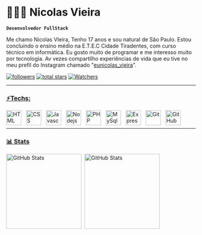 #  🧑🏿‍💻 Nicolas Vieira

**`Desenvolvedor FullStack`**

Me chamo Nicolas VIeira, Tenho 17 anos e sou natural de São Paulo.
Estou concluíndo o ensino médio na E.T.E.C Cidade Tiradentes, com curso técnico em informática. Eu gosto muito de programar e me interesso muito por tecnologia. Av vezes compartilho experiências de vida que eu tive no meu prefil do Instagram chamado "[eunicolas_vieira](https://www.instagram.com/eunicolas_vieira?igsh=MXRpNjFudWRqNndhag==)".


   <p align="left">
      <a href="https://github.com/NiasVl?tab=followers">
         <img alt="followers" title="Follow me on Github" src="https://custom-icon-badges.demolab.com/github/followers/NiasVl?color=236ad3&labelColor=1155ba&style=for-the-badge&logo=github&label=Followers&logoColor=white"/></a>
      <a href="https://github.com/NiasVl?tab=followers">
         <img alt="total stars" title="Total stars on GitHub" src="https://custom-icon-badges.demolab.com/github/stars/NiasVl?color=FFD159&style=for-the-badge&labelColor=f1c232&logo=star&logoColor=grey"/></a>
      <a  href="https://github.com/NiasVl">
        <img alt="Watchers" title="watchers from GitHub" src="https://custom-icon-badges.demolab.com/github/watchers/NiasVl/NiasVl?logo=eye&style=for-the-badge&color=DCDCDC&labelColor=ffffff&logoColor=black">
   </p>

---

### ⚡Techs:

<img
    align="left"
    alt="HTML"
    width="40px"
    style="padding-right: 10px;"
 src="https://cdn.jsdelivr.net/gh/devicons/devicon@latest/icons/html5/html5-original-wordmark.svg" />

<img 
    align="left"
    alt="CSS"
    width="40px"
    style="padding-right: 10px;"
src="https://cdn.jsdelivr.net/gh/devicons/devicon@latest/icons/css3/css3-original-wordmark.svg" />
         
<img 
    align="left"
    alt="Javascript"
    width="40px"
    style="padding-right: 10px;"
src="https://cdn.jsdelivr.net/gh/devicons/devicon@latest/icons/javascript/javascript-original.svg" />

<img 
    align="left"
    alt="Nodejs"
    width="40px"
    style="padding-right: 10px;"
src="https://cdn.jsdelivr.net/gh/devicons/devicon@latest/icons/nodejs/nodejs-original-wordmark.svg" />

<img 
    align="left"
    alt="PHP"
    width="40px"
    style="padding-right: 10px;"
src="https://cdn.jsdelivr.net/gh/devicons/devicon@latest/icons/php/php-original.svg" />
          

<img 
    align="left"
    alt="MySql"
    width="40px"
    style="padding-right: 10px;"
src="https://cdn.jsdelivr.net/gh/devicons/devicon@latest/icons/mysql/mysql-original-wordmark.svg" />


<img 
    align="left"
    alt="Express"
    width="40px"
    style="padding-right: 10px;"
src="https://cdn.jsdelivr.net/gh/devicons/devicon@latest/icons/express/express-original.svg" />
          
<img 
    align="left"
    alt="Git"
    width="40px"
    style="padding-right: 10px;"
src="https://cdn.jsdelivr.net/gh/devicons/devicon@latest/icons/git/git-plain-wordmark.svg" />
          
<img 
    align="left"
    alt="GitHub"
    width="40px"
    style="padding-right: 10px;"
src="https://cdn.jsdelivr.net/gh/devicons/devicon@latest/icons/github/github-original.svg" />



<br/>
<br/>

---

### 📊 Stats

<img 
    align="left"
    alt="GitHub Stats"
    height="200"
    style="padding-right: 5px;"
    src="https://github-readme-stats.vercel.app/api?username=NiasVl&show_icons=true&theme=highcontrast&include_all_commits=true"
    />

<img 
    align="left"
    alt="GitHub Stats"
    height="200"
    width="fit-content"
    src="https://github-readme-stats.vercel.app/api/top-langs/?username=NiasVl&theme=highcontrast&layout=compact&custom-title=Tecnologias&langs_count=9"
    />
